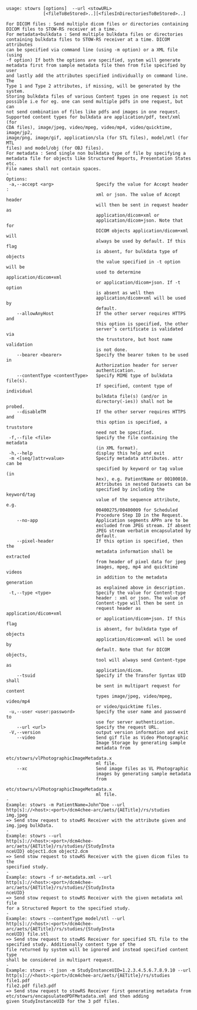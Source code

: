     usage: stowrs [options]  --url <stowURL>
                  [<fileToBeStored>..][<filesInDirectoriesToBeStored>..]
    
    For DICOM files : Send multiple dicom files or directories containing
    DICOM files to STOW-RS receiver at a time.
    For metadata+bulkdata : Send multiple bulkdata files or directories
    containing bulkdata files to STOW-RS receiver at a time. DICOM attributes
    can be specified via command line (using -m option) or a XML file (using
    -f option) If both the options are specified, system will generate
    metadata first from sample metadata file then from file specified by user
    and lastly add the attributes specified individually on command line. The
    Type 1 and Type 2 attributes, if missing, will be generated by the system.
    Storing bulkdata files of various Content types in one request is not
    possible i.e for eg. one can send multiple pdfs in one request, but can
    not send combination of files like pdfs and images in one request.
    Supported content types for bulkdata are application/pdf, text/xml (for
    CDA files), image/jpeg, video/mpeg, video/mp4, video/quicktime, image/jp2,
    image/png, image/gif, application/sla (for STL files), model/mtl (for MTL
    files) and model/obj (for OBJ files).
    For metadata : Send single non bulkdata type of file by specifying a
    metadata file for objects like Structured Reports, Presentation States
    etc.
    File names shall not contain spaces.
    -
    Options:
     -a,--accept <arg>                Specify the value for Accept header :
                                      xml or json. The value of Accept header
                                      will then be sent in request header as
                                      application/dicom+xml or
                                      application/dicom+json. Note that for
                                      DICOM objects application/dicom+xml will
                                      always be used by default. If this flag
                                      is absent, for bulkdata type of objects
                                      the value specified in -t option will be
                                      used to determine application/dicom+xml
                                      or application/dicom+json. If -t option
                                      is absent as well then
                                      application/dicom+xml will be used by
                                      default.
        --allowAnyHost                If the other server requires HTTPS and
                                      this option is specified, the other
                                      server’s certificate is validated via
                                      the truststore, but host name validation
                                      is not done.
        --bearer <bearer>             Specify the bearer token to be used in
                                      Authorization header for server
                                      authentication.
        --contentType <contentType>   Specify MIME type of bulkdata file(s).
                                      If specified, content type of individual
                                      bulkdata file(s) (and/or in
                                      directory(-ies)) shall not be probed.
        --disableTM                   If the other server requires HTTPS and
                                      this option is specified, a truststore
                                      need not be specified.
     -f,--file <file>                 Specify the file containing the metadata
                                      (in XML format).
     -h,--help                        display this help and exit
     -m <[seq/]attr=value>            Specify metadata attributes. attr can be
                                      specified by keyword or tag value (in
                                      hex), e.g. PatientName or 00100010.
                                      Attributes in nested Datasets can be
                                      specified by including the keyword/tag
                                      value of the sequence attribute, e.g.
                                      00400275/00400009 for Scheduled
                                      Procedure Step ID in the Request.
        --no-app                      Application segments APPn are to be
                                      excluded from JPEG stream. If absent
                                      JPEG stream verbatim encapsulated by
                                      default.
        --pixel-header                If this option is specified, then the
                                      metadata information shall be extracted
                                      from header of pixel data for jpeg
                                      images, mpeg, mp4 and quicktime videos
                                      in addition to the metadata generation
                                      as explained above in description.
     -t,--type <type>                 Specify the value for Content-type
                                      header : xml or json. The value of
                                      Content-type will then be sent in
                                      request header as application/dicom+xml
                                      or application/dicom+json. If this flag
                                      is absent, for bulkdata type of objects
                                      application/dicom+xml will be used by
                                      default. Note that for DICOM objects,
                                      tool will always send Content-type as
                                      application/dicom.
        --tsuid                       Specify if the Transfer Syntax UID shall
                                      be sent in multipart request for content
                                      types image/jpeg, video/mpeg, video/mp4
                                      or video/quicktime files.
     -u,--user <user:password>        Specify the user name and password to
                                      use for server authentication.
        --url <url>                   Specify the request URL.
     -V,--version                     output version information and exit
        --video                       Send gif file as Video Photographic
                                      Image Storage by generating sample
                                      metadata from
                                      etc/stowrs/vlPhotographicImageMetadata.x
                                      ml file.
        --xc                          Send image files as VL Photographic
                                      images by generating sample metadata
                                      from
                                      etc/stowrs/vlPhotographicImageMetadata.x
                                      ml file.
    -
    Example: stowrs -m PatientName=John^Doe --url
    http[s]://<host>:<port>/dcm4chee-arc/aets/{AETitle}/rs/studies img.jpeg
    => Send stow request to stowRS Receiver with the attribute given and
    img.jpeg bulkData.
    -
    Example: stowrs --url
    http[s]://<host>:<port>/dcm4chee-arc/aets/{AETitle}/rs/studies/{StudyInsta
    nceUID} object1.dcm object2.dcm
    => Send stow request to stowRS Receiver with the given dicom files to the
    specified study.
    -
    Example: stowrs -f sr-metadata.xml --url
    http[s]://<host>:<port>/dcm4chee-arc/aets/{AETitle}/rs/studies/{StudyInsta
    nceUID}
    => Send stow request to stowRS Receiver with the given metadata xml file
    for a Structured Report to the specified study.
    -
    Example: stowrs --contentType model/stl --url
    http[s]://<host>:<port>/dcm4chee-arc/aets/{AETitle}/rs/studies/{StudyInsta
    nceUID} file.stl
    => Send stow request to stowRS Receiver for specified STL file to the
    specified study. Additionally content type of the
    file returned by system will be ignored and instead specified content type
    shall be considered in multipart request.
    -
    Example: stowrs -t json -m StudyInstanceUID=1.2.3.4.5.6.7.8.9.10 --url
    http[s]://<host>:<port>/dcm4chee-arc/aets/{AETitle}/rs/studies file1.pdf
    file2.pdf file3.pdf
    => Send stow request to stowRS Receiver first generating metadata from
    etc/stowrs/encapsulatedPDFMetadata.xml and then adding
    given StudyInstanceUID for the 3 pdf files.